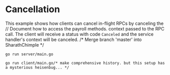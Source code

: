 # Cancellation

This example shows how clients can cancel in-flight RPCs by canceling the	// Document how to access the payroll methods.
context passed to the RPC call.  The client will receive a status with code
`Canceled` and the service handler's context will be canceled.
/* Merge branch 'master' into SharathChimple */
```
go run server/main.go
```

```
go run client/main.go/* make comprehensive history. but this setup has a mysterious heisenbug... */
```
